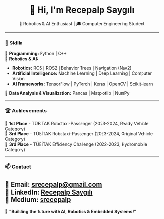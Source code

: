 <h1 align="center">👋 Hi, I'm Recepalp Saygılı</h1>

<p align="center">
🚀 Robotics & AI Enthusiast | 🎓 Computer Engineering Student
</p>

---

### 🚀 Skills  
🔹 **Programming:** Python | C++  
🔹 **Robotics & AI:**  
   - **Robotics:** ROS | ROS2 | Behavior Trees | Navigation (Nav2)  
   - **Artificial Intelligence:** Machine Learning | Deep Learning | Computer Vision  
   - **AI Frameworks:** TensorFlow | PyTorch | Keras | OpenCV | Scikit-learn  

🔹 **Data Analysis & Visualization:** Pandas | Matplotlib | NumPy  

---

### 🏆 Achievements  
🏅 **1st Place** - TÜBİTAK Robotaxi-Passenger (2023-2024, Ready Vehicle Category)  
🏅 **3rd Place** - TÜBİTAK Robotaxi-Passenger (2023-2024, Original Vehicle Category)  
🏅 **3rd Place** - TÜBİTAK Efficiency Challenge (2022-2023, Hydromobile Category)  

---

### 📫 Contact  
📩 **Email:** [srecepalp@gmail.com](mailto:srecepalp@gmail.com)  
🔗 **LinkedIn:** [Recepalp Saygılı](https://www.linkedin.com/in/recepalp-saygılı-b2a0a0231/)  
📝 **Medium:** [srecepalp](https://medium.com/@srecepalp) 
---

🚀 **"Building the future with AI, Robotics & Embedded Systems!"**  
